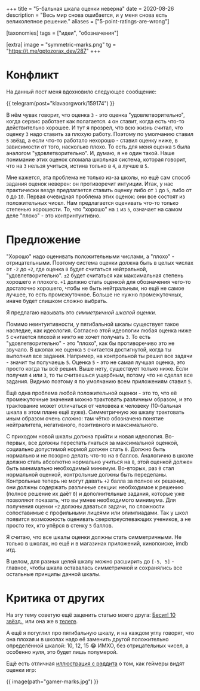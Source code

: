 +++
title = "5-бальная шкала оценки неверна"
date = 2020-08-26
description = "Весь мир снова ошибается, и у меня снова есть великолепное решение."
aliases = ["5-point-ratings-are-wrong"]

[taxonomies]
tags = ["идеи", "обозначения"]

[extra]
image = "symmetric-marks.png"
tg = "https://t.me/optozorax_dev/287"
+++

# Конфликт

На данный пост меня вдохновило следующее сообщение: 

{{ telegram(post="klavaorgwork/159174") }}

В нём чувак говорит, что оценка `3` - это оценка "удовлетворительно", когда сервис работает как полагается. `4` он ставит, когда есть что-то действительно хорошее. И тут я прозрел, что всю жизнь считал, что оценку `3` надо ставить за плохую работу. Поэтому по умолчанию ставил `5` звёзд, а если что-то работало нехорошо - ставил оценку ниже, в зависимости от того, насколько плохо. То есть для меня оценка `5` была аналогом "удовлетворительно". И, думаю, я не один такой. Наше понимание этих оценок сломала школьная система, которая говорит, что на `3` нельзя учиться, истина только в `4`, а лучше в `5`. 

Мне кажется, эта проблема не только из-за школы, но ещё сам способ задания оценок неверен: он противоречит интуиции. Итак, у нас практически везде предлагается ставить оценку либо от `1` до `5`, либо от `0` до `10`. Первая очевидная проблема этих оценок: они все состоят из положительных чисел. Нам предлагается оценивать что-то только степенью хорошести. То, что "хорошо" на `1` из `5`, означает на самом деле "плохо" - это контринтуитивно.

# Предложение

"Хорошо" надо оценивать положительными числами, а "плохо" - отрицательными. Поэтому система оценки должна быть в целых числах от `-2` до `+2`, где оценка `0` будет считаться нейтральной, "удовлетворительно". `±2` будет считаться как максимальная степень хорошего и плохого. `+1` должно стать оценкой для обозначения чего-то достаточно хорошего, чтобы не быть нейтральным, но ещё не самое лучшее, то есть промежуточное. Больше не нужно промежуточных, иначе будет слишком сложно выбрать.

Я предлагаю называть это _симметричной шкалой оценки_.

Помимо неинтуитивности, у пятибальной шкалы существует такое наследие, как идеология. Согласно этой идеологии любая оценка ниже `5` считается плохой и никто не хочет получать `3`. То есть "удовлетворительно" - это "плохо", как бы противоречиво это не звучало. В школах же оценка `5` считается достигнутой, когда ты выполнил все задания. Например, на контрольной ты решил все задачи - значит ты получаешь `5`. Оценка `5` - это не самая лучшая оценка, это просто когда ты всё решил. Выше нету, существует только ниже. Если получил `4` или `3`, то ты считаешься ущербным, потому что не сделал все задания. Видимо поэтому я по умолчанию всем приложениям ставил `5`.

Ещё одна проблема любой положительной оценки - это то, что её промежуточные значения можно трактовать различным образом, и это трактование может отличаться от человека к человеку (10-бальная шкала в этом плане ещё хуже). Симметричную же шкалу трактовать иным образом очень сложно: там чётко обозначено понятие нейтралитета, негативного, позитивного и максимального.

С приходом новой шкалы должна прийти и новая идеология. Во-первых, все должны перестать гнаться за максимальной оценкой, социально допустимой нормой должен стать `0`. Должно быть нормально и не позорно делать что-то на `0` баллов. Аналогично в школе должно стать абсолютно нормально учиться на `0`, этой оценкой должен быть минимально необходимый минимум. Во-вторых, раз `0` стал нормальной оценкой, контрольные должны быть переделаны. Контрольные теперь не могут давать `+2` балла за полное их решение, они должны содержать различные секции: необходимое к решению (полное решение их даёт `0`) и дополнительные задания, которые уже позволяют показать, что вы умнее необходимого минимума. Для получения оценки `+2` должны даваться задачи, по сложности сопоставимые с профильными лицеями или олимпиадами. Так у школ появится возможность оценивать сверхпреуспевающих учеников, а не просто тех, кто упёрся в стенку `5` баллов.

Я считаю, что все шкалы оценки должны стать симметричными. Не только в школах, но ещё и в магазинах приложений, кинопоиске, imdb итд.

В целом, для разных целей шкалу можно расширить до `[-5, 5]` - главное, чтобы шкала оставалась симметричной и сохранялись все остальные принципы данной шкалы.

# Критика от других

На эту тему советую ещё заценить статью моего друга: [Бесит! 10 звёзд.](https://telegra.ph/steloj-10-20), или она же в [телеге](https://t.me/bpblog/111).

А ещё я погуглил про пятибальную шкалу, и на каждом углу говорят, что она плохая и в школах надо её заменить другой положительно определённой шкалой: 10, 12, 15 😂 ИМХО, без отрицательных чисел, а особенно нуля, это будет лишь полумерой.

Ещё есть отличная [иллюстрация с рэддита](https://www.reddit.com/r/gaming/comments/ky7lqq/how_gamers_see_review_scores_now/) о том, как геймеры видят оценки игр:

{{ image(path="gamer-marks.jpg") }}